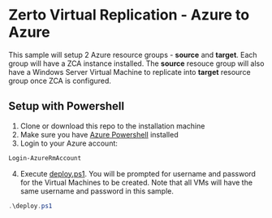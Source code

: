 # Zerto Virtual Replication - Azure to Azure

This sample will setup 2 Azure resource groups - **source** and **target**.
Each group will have a ZCA instance installed. The **source** resouce group will also have a Windows Server Virtual Machine to replicate into **target** resource group once ZCA is configured.

## Setup with Powershell
1. Clone or download this repo to the installation machine
2. Make sure you have [Azure Powershell](https://docs.microsoft.com/en-us/powershell/azure/install-azurerm-ps?view=azurermps-5.5.0) installed
3. Login to your Azure account:
```powershell
Login-AzureRmAccount
```
4. Execute [deploy.ps1](./deploy.ps1). You will be prompted for username and password for the Virtual Machines to be created. Note that all VMs will have the same username and password in this sample.
```powershell
.\deploy.ps1
```